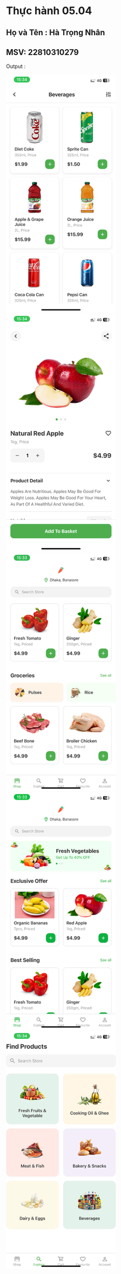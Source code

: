# Thực hành 05.04

## Họ và Tên : Hà Trọng Nhân
## MSV: 22810310279

Output :

<img src="./anh1.jpg" alt="Screenshot" width="300" />
<img src="./anh2.jpg" alt="Screenshot" width="300" />
<img src="./anh3.jpg" alt="Screenshot" width="300" />
<img src="./anh4.jpg" alt="Screenshot" width="300" />
<img src="./anh5.jpg" alt="Screenshot" width="300" />
